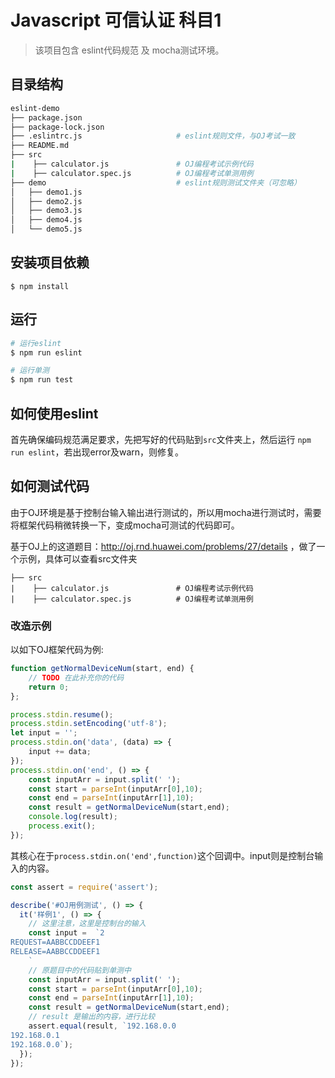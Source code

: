 # Javascript 可信认证 科目1

> 该项目包含 eslint代码规范 及 mocha测试环境。

## 目录结构

```bash
eslint-demo
├── package.json          
├── package-lock.json
├── .eslintrc.js                     # eslint规则文件，与OJ考试一致
├── README.md
├── src
|    ├── calculator.js               # OJ编程考试示例代码
|    ├── calculator.spec.js          # OJ编程考试单测用例
├── demo                             # eslint规则测试文件夹（可忽略）
│   ├── demo1.js
│   ├── demo2.js
│   ├── demo3.js
│   ├── demo4.js
│   └── demo5.js


```

## 安装项目依赖

```
$ npm install
```

## 运行

```bash
# 运行eslint
$ npm run eslint

# 运行单测
$ npm run test
```

## 如何使用eslint

首先确保编码规范满足要求，先把写好的代码贴到`src`文件夹上，然后运行 `npm run eslint`，若出现error及warn，则修复。

## 如何测试代码

由于OJ环境是基于控制台输入输出进行测试的，所以用mocha进行测试时，需要将框架代码稍微转换一下，变成mocha可测试的代码即可。

基于OJ上的这道题目：http://oj.rnd.huawei.com/problems/27/details ，做了一个示例，具体可以查看src文件夹
```
├── src
|    ├── calculator.js               # OJ编程考试示例代码
|    ├── calculator.spec.js          # OJ编程考试单测用例
```

### 改造示例

以如下OJ框架代码为例:

```js
function getNormalDeviceNum(start, end) {
    // TODO 在此补充你的代码
    return 0;
};

process.stdin.resume();
process.stdin.setEncoding('utf-8');
let input = '';
process.stdin.on('data', (data) => {
    input += data;
});
process.stdin.on('end', () => {
    const inputArr = input.split(' ');
    const start = parseInt(inputArr[0],10);
    const end = parseInt(inputArr[1],10);
    const result = getNormalDeviceNum(start,end);
    console.log(result);
    process.exit();
});
```

其核心在于`process.stdin.on('end',function)`这个回调中。input则是控制台输入的内容。

```js
const assert = require('assert');

describe('#OJ用例测试', () => {
  it('样例1', () => {
    // 这里注意，这里是控制台的输入
    const input =  `2
REQUEST=AABBCCDDEEF1
RELEASE=AABBCCDDEEF1
    `
    // 原题目中的代码贴到单测中
    const inputArr = input.split(' ');
    const start = parseInt(inputArr[0],10);
    const end = parseInt(inputArr[1],10);
    const result = getNormalDeviceNum(start,end);
    // result 是输出的内容，进行比较
    assert.equal(result, `192.168.0.0
192.168.0.1
192.168.0.0`);
  });
});
```
